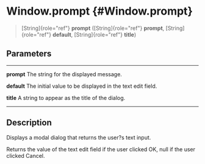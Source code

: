 Window.prompt {#Window.prompt}
=============

> [String]{role="ref"} **prompt** ([String]{role="ref"} **prompt**,
> [String]{role="ref"} **default**, [String]{role="ref"} **title**)

Parameters
----------

  ------------- ---------------------------------------------------------
  **prompt**    The string for the displayed message.

  **default**   The initial value to be displayed in the text edit field.

  **title**     A string to appear as the title of the dialog.
  ------------- ---------------------------------------------------------

Description
-----------

Displays a modal dialog that returns the user?s text input.

Returns the value of the text edit field if the user clicked OK, null if
the user clicked Cancel.
